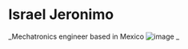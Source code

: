 # Israel Jeronimo

_Mechatronics engineer based in Mexico ![image](https://github.com/user-attachments/assets/0b28a6a4-a96a-46b7-a50a-c021895bc457)     _<br>


 
